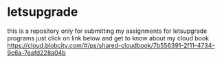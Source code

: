 # letsupgrade
this is a repository only for submitting my assignments for letsupgrade programs
just click on link below and get to know about my cloud book 
https://cloud.blobcity.com/#/ps/shared-cloudbook/7b556391-2f11-4734-9c6a-7eafd228a04b
